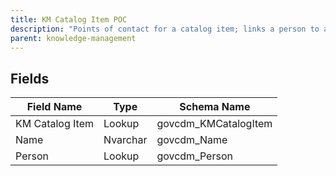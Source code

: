 ```yaml
---
title: KM Catalog Item POC
description: "Points of contact for a catalog item; links a person to a catalog entry."
parent: knowledge-management
---
```


## Fields

| Field Name | Type | Schema Name |
|------------|------|-------------|
| KM Catalog Item | Lookup | govcdm_KMCatalogItem |
| Name | Nvarchar | govcdm_Name |
| Person | Lookup | govcdm_Person |
